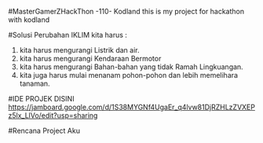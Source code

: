 #MasterGamerZHackThon -110- Kodland
this is my project for hackathon with kodland

#Solusi Perubahan IKLIM
kita harus :
1. kita harus mengurangi Listrik dan air.
2. kita harus mengurangi Kendaraan Bermotor
3. kita harus mengurangi Bahan-bahan yang tidak Ramah Lingkuangan.
4. kita juga harus mulai menanam pohon-pohon dan lebih memelihara tanaman.

#IDE PROJEK DISINI
https://jamboard.google.com/d/1S38MYGNf4UgaEr_q4lvw81DjRZHLzZVXEPz5lx_LlVo/edit?usp=sharing

#Rencana Project 
Aku 

